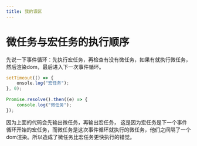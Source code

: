 ```yaml
---
title: 我的误区
---
```


# 微任务与宏任务的执行顺序
先说一下事件循环：先执行宏任务，再检查有没有微任务，如果有就执行微任务，然后渲染dom，最后进入下一次事件循环。

```js
setTimeout(() => {
    onsole.log("宏任务");
}, 0);
    
Promise.resolve().then((e) => {
    console.log("微任务");
});
```
因为上面的代码会先输出微任务，再输出宏任务，
这是因为宏任务是下一个事件循环开始的宏任务，而微任务是这次事件循环就执行的微任务，他们之间隔了一个dom渲染。所以造成了微任务比宏任务更快执行的错觉。


# 
